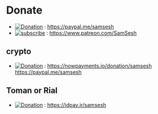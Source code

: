 # Donate
* [![Donation](https://img.shields.io/badge/PAYPAL-link-blue.svg)](https://paypal.me/samsesh) :
  https://paypal.me/samsesh
* [![subscribe](https://img.shields.io/badge/patreon-link-red.svg)](https://www.patreon.com/SamSesh) :
  https://www.patreon.com/SamSesh
## crypto
* [![Donation](https://img.shields.io/badge/cryptocurrency-donate-yellow.svg)](https://nowpayments.io/donation/samsesh) :
  https://nowpayments.io/donation/samsesh
 https://paypal.me/samsesh
## Toman or Rial
* [![Donation](https://img.shields.io/badge/IDPay-link-blue.svg)](https://idpay.ir/samsesh) :
 https://idpay.ir/samsesh
